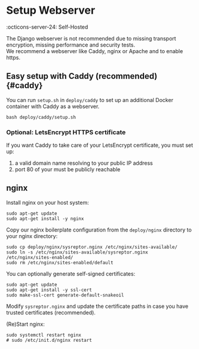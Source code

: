 # Setup Webserver

:octicons-server-24: Self-Hosted

The Django webserver is not recommended due to missing transport encryption, missing performance and security tests.  
We recommend a webserver like Caddy, nginx or Apache and to enable https.

## Easy setup with Caddy (recommended) {#caddy}

You can run `setup.sh` in `deploy/caddy` to set up an additional Docker container with Caddy as a webserver.  

```
bash deploy/caddy/setup.sh
```

### Optional: LetsEncrypt HTTPS certificate
If you want Caddy to take care of your LetsEncrypt certificate, you must set up:

 1. a valid domain name resolving to your public IP address
 2. port 80 of your must be publicly reachable

## nginx

Install nginx on your host system:

```shell
sudo apt-get update
sudo apt-get install -y nginx
```

Copy our nginx boilerplate configuration from the `deploy/nginx` directory to your nginx directory:

```shell
sudo cp deploy/nginx/sysreptor.nginx /etc/nginx/sites-available/
sudo ln -s /etc/nginx/sites-available/sysreptor.nginx /etc/nginx/sites-enabled/
sudo rm /etc/nginx/sites-enabled/default
```

You can optionally generate self-signed certificates:
```shell
sudo apt-get update
sudo apt-get install -y ssl-cert
sudo make-ssl-cert generate-default-snakeoil
```

Modify `sysreptor.nginx` and update the certificate paths in case you have trusted certificates (recommended).

(Re)Start nginx:
```shell
sudo systemctl restart nginx
# sudo /etc/init.d/nginx restart
```
